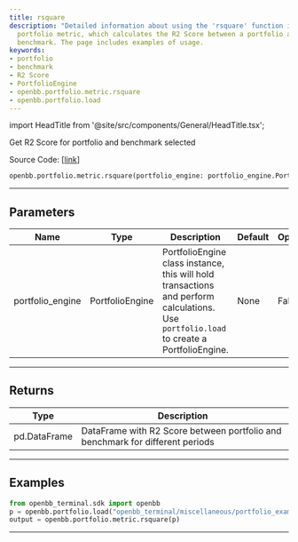 ```yaml
---
title: rsquare
description: "Detailed information about using the 'rsquare' function in the 'openbb'"
  portfolio metric, which calculates the R2 Score between a portfolio and a selected
  benchmark. The page includes examples of usage.
keywords:
- portfolio
- benchmark
- R2 Score
- PortfolioEngine
- openbb.portfolio.metric.rsquare
- openbb.portfolio.load
---
```


import HeadTitle from '@site/src/components/General/HeadTitle.tsx';

<HeadTitle title="portfolio.metric.rsquare - Reference | OpenBB SDK Docs" />

Get R2 Score for portfolio and benchmark selected

Source Code: [[link](https://github.com/OpenBB-finance/OpenBBTerminal/tree/main/openbb_terminal/portfolio/portfolio_model.py#L947)]

```python
openbb.portfolio.metric.rsquare(portfolio_engine: portfolio_engine.PortfolioEngine)
```

---

## Parameters

| Name | Type | Description | Default | Optional |
| ---- | ---- | ----------- | ------- | -------- |
| portfolio_engine | PortfolioEngine | PortfolioEngine class instance, this will hold transactions and perform calculations.<br/>Use `portfolio.load` to create a PortfolioEngine. | None | False |


---

## Returns

| Type | Description |
| ---- | ----------- |
| pd.DataFrame | DataFrame with R2 Score between portfolio and benchmark for different periods |
---

## Examples

```python
from openbb_terminal.sdk import openbb
p = openbb.portfolio.load("openbb_terminal/miscellaneous/portfolio_examples/holdings/example.csv")
output = openbb.portfolio.metric.rsquare(p)
```

---

